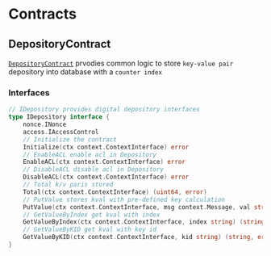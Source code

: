 # Contracts

## DepositoryContract

[`DepositoryContract`](../contracts/depository/interfaces.go) prvodies common logic to store `key-value pair` depository into database with a `counter index`

### Interfaces

```go
// IDepository provides digital depository interfaces
type IDepository interface {
	nonce.INonce
	access.IAccessControl
	// Initialize the contract
	Initialize(ctx context.ContextInterface) error
	// EnableACL enable acl in Depository
	EnableACL(ctx context.ContextInterface) error
	// DisableACL disable acl in Depository
	DisableACL(ctx context.ContextInterface) error
	// Total k/v paris stored
	Total(ctx context.ContextInterface) (uint64, error)
	// PutValue stores kval with pre-defined key calculation
	PutValue(ctx context.ContextInterface, msg context.Message, val string) (string, error)
	// GetValueByIndex get kval with index
	GetValueByIndex(ctx context.ContextInterface, index string) (string, error)
	// GetValueByKID get kval with key id
	GetValueByKID(ctx context.ContextInterface, kid string) (string, error)
}
```